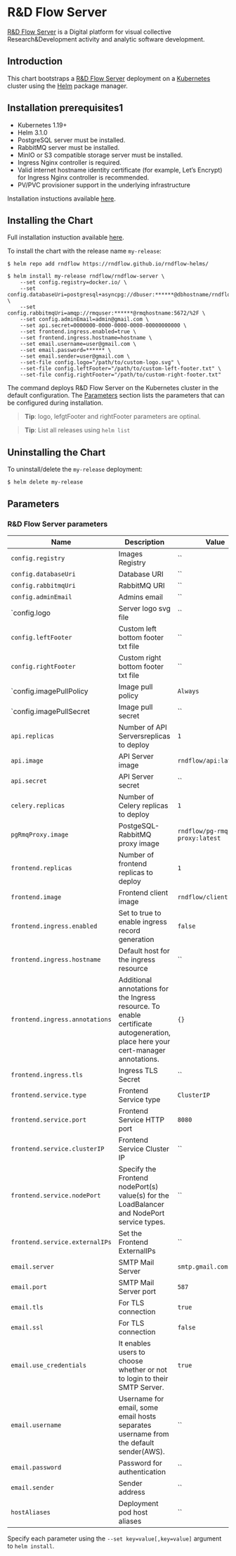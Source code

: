 # R&D Flow Server

[R&D Flow Server](https://www.server.rndflow.com/) is a Digital platform for visual collective Research&Development activity and analytic software development.

## Introduction

This chart bootstraps a  [R&D Flow Server](https://server.rndflow.com/) deployment on a [Kubernetes](http://kubernetes.io) cluster using the [Helm](https://helm.sh) package manager.

## Installation prerequisites1

- Kubernetes 1.19+
- Helm 3.1.0
- PostgreSQL server must be installed.
- RabbitMQ server must be installed.
- MinIO or S3 compatible storage server must be installed.
- Ingress Nginx controller is required.
- Valid internet hostname identity certificate (for example, Let’s Encrypt) for Ingress Nginx controller is recommended.
- PV/PVC provisioner support in the underlying infrastructure

Installation instuctions available [here](https://github.com/rndflow/rndflow-install/README.md).

## Installing the Chart

Full installation instuction available [here](https://github.com/rndflow/rndflow-install/blob/main/instances/server/README.md).

To install the chart with the release name `my-release`:

```console
$ helm repo add rndflow https://rndflow.github.io/rndflow-helms/

$ helm install my-release rndflow/rndflow-server \
    --set config.registry=docker.io/ \
    --set config.databaseUri=postgresql+asyncpg://dbuser:******@dbhostname/rndflow \
    --set config.rabbitmqUri=amqp://rmquser:******@rmqhostname:5672/%2F \
    --set config.adminEmail=admin@gmail.com \
    --set api.secret=0000000-0000-0000-0000-00000000000 \
    --set frontend.ingress.enabled=true \
    --set frontend.ingress.hostname=hostname \
    --set email.username=user@gmail.com \
    --set email.password=****** \
    --set email.sender=user@gmail.com \
    --set-file config.logo="/path/to/custom-logo.svg" \
    --set-file config.leftFooter="/path/to/custom-left-footer.txt" \
    --set-file config.rightFooter="/path/to/custom-right-footer.txt"
```

The command deploys R&D Flow Server on the Kubernetes cluster in the default configuration. The [Parameters](#parameters) section lists the parameters that can be configured during installation.

> **Tip**: logo, lefgtFooter and rightFooter parameters are optinal.

> **Tip**: List all releases using `helm list`

## Uninstalling the Chart

To uninstall/delete the `my-release` deployment:

```console
$ helm delete my-release
```

## Parameters

### R&D Flow Server parameters

| Name                                          | Description                                                                                                                                               | Value                       |
| --------------------------------------------- | --------------------------------------------------------------------------------------------------------------------------------------------------------- | --------------------------- |
|`config.registry`                              | Images Registry                                                                                                                                           |``                           |
|`config.databaseUri`                           | Database URI                                                                                                                                              |``                           |
|`config.rabbitmqUri`                           | RabbitMQ URI                                                                                                                                              |``                           |
|`config.adminEmail`                            | Admins email                                                                                                                                              |``                           |
|`config.logo                                   | Server logo svg file                                                                                                                                      |``                           |
|`config.leftFooter`                            | Custom left bottom footer txt file                                                                                                                        |``                           |
|`config.rightFooter`                           | Custom right bottom footer txt file                                                                                                                       |``                           |
|`config.imagePullPolicy                        | Image pull policy                                                                                                                                         |`Always`                     |
|`config.imagePullSecret                        | Image pull secret                                                                                                                                         |``                           |
|`api.replicas`                                 | Number of API Serversreplicas to deploy                                                                                                                   |`1`                          |
|`api.image`                                    | API Server image                                                                                                                                          |`rndflow/api:latest`         |
|`api.secret`                                   | API Server secret                                                                                                                                         |``                           |
|`celery.replicas`                              | Number of Celery replicas to deploy                                                                                                                       |`1`                          |
|`pgRmqProxy.image`                             | PostgeSQL-RabbitMQ proxy image                                                                                                                            |`rndflow/pg-rmq-proxy:latest`| 
|`frontend.replicas`                            | Number of frontend replicas to deploy                                                                                                                     |`1`                          |
|`frontend.image`                               | Frontend client image                                                                                                                                     |`rndflow/client:latest`      | 
|`frontend.ingress.enabled`                     | Set to true to enable ingress record generation                                                                                                           |`false`                      |
|`frontend.ingress.hostname`                    | Default host for the ingress resource                                                                                                                     |``                           |
|`frontend.ingress.annotations`                 | Additional annotations for the Ingress resource. To enable certificate autogeneration, place here your cert-manager annotations.                          |`{}`                         |
|`frontend.ingress.tls`                         | Ingress TLS Secret                                                                                                                                        |``                           |
|`frontend.service.type`                        | Frontend Service type                                                                                                                                     |`ClusterIP`                  |
|`frontend.service.port`                        | Frontend Service HTTP port                                                                                                                                |`8080`                       |
|`frontend.service.clusterIP`                   | Frontend Service Cluster IP                                                                                                                               |``                           |
|`frontend.service.nodePort`                    | Specify the Frontend nodePort(s) value(s) for the LoadBalancer and NodePort service types.                                                                |``                           |
|`frontend.service.externalIPs`                 | Set the Frontend ExternalIPs                                                                                                                              |``                           |
|`email.server`                                 | SMTP Mail Server                                                                                                                                          |`smtp.gmail.com`             |
|`email.port`                                   | SMTP Mail Server port                                                                                                                                     |`587`                        |
|`email.tls`                                    | For TLS connection                                                                                                                                        |`true`                       |
|`email.ssl`                                    | For TLS connection                                                                                                                                        |`false`                      |
|`email.use_credentials`                        | It enables users to choose whether or not to login to their SMTP Server.                                                                                  |`true`                       |
|`email.username`                               | Username for email, some email hosts separates username from the default sender(AWS).                                                                     |``                           |
|`email.password`                               | Password for authentication                                                                                                                               |``                           |
|`email.sender`                                 | Sender address                                                                                                                                            |``                           |
|`hostAliases`                                  | Deployment pod host aliases                                                                                                                               |``                           |


Specify each parameter using the `--set key=value[,key=value]` argument to `helm install`.
